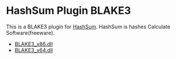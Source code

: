 # HashSum Plugin BLAKE3

This is a BLAKE3 plugin for [HashSum](https://hp.vector.co.jp/authors/VA052754/#hashsum). HashSum is hashes Calculate Software(freeware).

* [BLAKE3_x86.dll](https://github.com/silight-jp/HashSum-Plugin-BLAKE3/releases/download/1.0.0.0/BLAKE3_x86.dll)
* [BLAKE3_x64.dll](https://github.com/silight-jp/HashSum-Plugin-BLAKE3/releases/download/1.0.0.0/BLAKE3_x64.dll)

